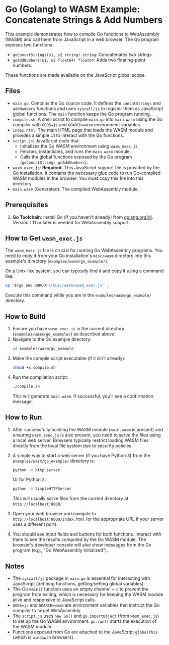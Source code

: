 # Go (Golang) to WASM Example: Concatenate Strings & Add Numbers

This example demonstrates how to compile Go functions to WebAssembly (WASM) and call them from JavaScript in a web browser. The Go program exposes two functions:
- `goConcatStrings(s1, s2 string) string`: Concatenates two strings.
- `goAddNumbers(n1, n2 float64) float64`: Adds two floating-point numbers.

These functions are made available on the JavaScript global scope.

## Files

- `main.go`: Contains the Go source code. It defines the `concatStrings` and `addNumbers` functions and uses `syscall/js` to register them as JavaScript global functions. The `main` function keeps the Go program running.
- `compile.sh`: A shell script to compile `main.go` into `main.wasm` using the Go compiler with `GOOS=js` and `GOARCH=wasm` environment variables.
- `index.html`: The main HTML page that loads the WASM module and provides a simple UI to interact with the Go functions.
- `script.js`: JavaScript code that:
    - Initializes the Go WASM environment using `wasm_exec.js`.
    - Fetches, instantiates, and runs the `main.wasm` module.
    - Calls the global functions exposed by the Go program (`goConcatStrings`, `goAddNumbers`).
- `wasm_exec.js`: **Required.** This JavaScript support file is provided by the Go installation. It contains the necessary glue code to run Go-compiled WASM modules in the browser. You must copy this file into this directory.
- `main.wasm` (Generated): The compiled WebAssembly module.

## Prerequisites

1.  **Go Toolchain**: Install Go (if you haven't already) from [golang.org/dl](https://golang.org/dl/). Version 1.11 or later is needed for WebAssembly support.

## How to Get `wasm_exec.js`

The `wasm_exec.js` file is crucial for running Go WebAssembly programs. You need to copy it from your Go installation's `misc/wasm` directory into this example's directory (`examples/wasm/go_example/`).

On a Unix-like system, you can typically find it and copy it using a command like:

```bash
cp "$(go env GOROOT)/misc/wasm/wasm_exec.js" .
```
Execute this command while you are in the `examples/wasm/go_example/` directory.

## How to Build

1.  Ensure you have `wasm_exec.js` in the current directory (`examples/wasm/go_example/`) as described above.
2.  Navigate to the Go example directory:
    ```bash
    cd examples/wasm/go_example
    ```
3.  Make the compile script executable (if it isn't already):
    ```bash
    chmod +x compile.sh
    ```
4.  Run the compilation script:
    ```bash
    ./compile.sh
    ```
    This will generate `main.wasm`. If successful, you'll see a confirmation message.

## How to Run

1.  After successfully building the WASM module (`main.wasm` is present) and ensuring `wasm_exec.js` is also present, you need to serve the files using a local web server. Browsers typically restrict loading WASM files directly from the local file system due to security policies.

2.  A simple way to start a web server (if you have Python 3) from the `examples/wasm/go_example/` directory is:
    ```bash
    python -m http.server
    ```
    Or for Python 2:
    ```bash
    python -m SimpleHTTPServer
    ```
    This will usually serve files from the current directory at `http://localhost:8000`.

3.  Open your web browser and navigate to `http://localhost:8000/index.html` (or the appropriate URL if your server uses a different port).

4.  You should see input fields and buttons for both functions. Interact with them to see the results computed by the Go WASM module. The browser's developer console will also show messages from the Go program (e.g., "Go WebAssembly Initialized").

## Notes

- The `syscall/js` package in `main.go` is essential for interacting with JavaScript (defining functions, getting/setting global variables).
- The Go `main()` function uses an empty channel `<-c` to prevent the program from exiting, which is necessary for keeping the WASM module alive and responsive to JavaScript calls.
- `GOOS=js` and `GOARCH=wasm` are environment variables that instruct the Go compiler to target WebAssembly.
- The `script.js` uses `new Go()` and `go.importObject` (from `wasm_exec.js`) to set up the Go WASM environment. `go.run()` starts the execution of the WASM module.
- Functions exposed from Go are attached to the JavaScript `globalThis` (which is `window` in browsers).
